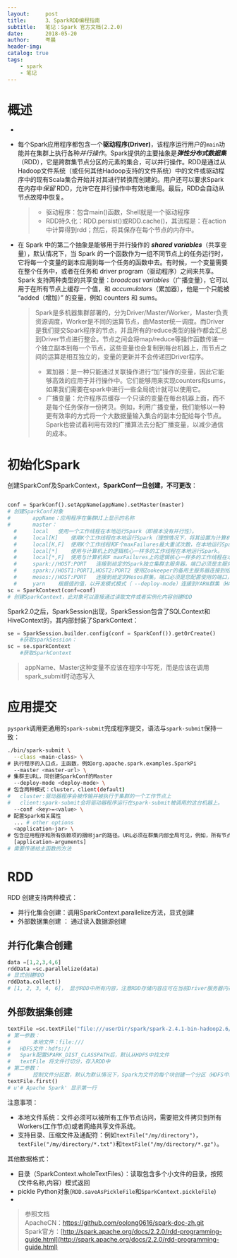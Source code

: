 ```yaml
---
layout:     post  
title:      3、SparkRDD编程指南    
subtitle:   笔记：Spark 官方文档(2.2.0)  
date:       2018-05-20  
author:     岑晨  
header-img: 
catalog: true  
tags:  
    - spark     
    - 笔记  
---
```


# 概述 

- 

- 每个Spark应用程序都包含一个**驱动程序(Driver)**，该程序运行用户的`main`功能并在集群上执行各种*并行操作*。Spark提供的主要抽象是***弹性分布式数据集***（RDD），它是跨群集节点分区的元素的集合，可以并行操作。RDD是通过从Hadoop文件系统（或任何其他Hadoop支持的文件系统）中的文件或驱动程序中的现有Scala集合开始并对其进行转换而创建的。用户还可以要求Spark 在内存中*保留* RDD，允许它在并行操作中有效地重用。最后，RDD会自动从节点故障中恢复。

  > - 驱动程序：包含main()函数，Shell就是一个驱动程序
  > - RDD持久化：RDD.persist()或RDD.cache()，其流程是：在action中计算得到rdd；然后，将其保存在每个节点的内存中。

- 在 Spark 中的第二个抽象是能够用于并行操作的 **_shared variables_**（共享变量），默认情况下，当 Spark 的一个函数作为一组不同节点上的任务运行时，它将每一个变量的副本应用到每一个任务的函数中去。有时候，一个变量需要在整个任务中，或者在任务和 driver program（驱动程序）之间来共享。Spark 支持两种类型的共享变量：_broadcast variables_（广播变量），它可以用于在所有节点上缓存一个值，和 _accumulators_（累加器），他是一个只能被 “added（增加）” 的变量，例如 counters 和 sums。

  > Spark是多机器集群部署的，分为Driver/Master/Worker，Master负责资源调度，Worker是不同的运算节点，由Master统一调度。而Driver是我们提交Spark程序的节点，并且所有的reduce类型的操作都会汇总到Driver节点进行整合。节点之间会将map/reduce等操作函数传递一个独立副本到每一个节点，这些变量也会复制到每台机器上，而节点之间的运算是相互独立的，变量的更新并不会传递回Driver程序。
  >
  > - 累加器：是一种只能通过关联操作进行“加”操作的变量，因此它能够高效的应用于并行操作中。它们能够用来实现counters和sums，如果我们需要在spark中进行一些全局统计就可以使用它。
  > - 广播变量：允许程序员缓存一个只读的变量在每台机器上面，而不是每个任务保存一份拷贝。例如，利用广播变量，我们能够以一种更有效率的方式将一个大数据量输入集合的副本分配给每个节点。Spark也尝试着利用有效的广播算法去分配广播变量，以减少通信的成本。       

# 初始化Spark 

创建SparkConf及SparkContext，**SparkConf一旦创建，不可更改**：

```python

conf = SparkConf().setAppName(appName).setMaster(master)
# 创建SparkConf对象
#		appName：应用程序在集群UI上显示的名称
#		master：
  #		local	使用一个工作线程在本地运行Spark（即根本没有并行性）。
  #		local[K]	使用K个工作线程在本地运行Spark（理想情况下，将其设置为计算机上的核心数）。
  #		local[K,F]	使用K个工作线程和F个maxFailures最大重试次数，在本地运行Spark
  #		local[*]	使用与计算机上的逻辑核心一样多的工作线程在本地运行Spark。
  #		local[*,F]	使用与计算机和F maxFailures上的逻辑核心一样多的工作线程在本地运行Spark。
  #		spark://HOST:PORT	连接到给定的Spark独立集群主服务器。端口必须是主服务器配置使用的端口，默认为7077。
  #		spark://HOST1:PORT1,HOST2:PORT2	使用Zookeeper的备用主服务器连接到给定的Spark独立群集。该列表必须具有使用Zookeeper设置的高可用性群集中的所有主主机。端口必须是每个主服务器配置使用的默认端口，默认为7077。
  #		mesos://HOST:PORT	连接到给定的Mesos群集。端口必须是您配置使用的端口，默认为5050。或者，对于使用ZooKeeper的Mesos群集，请使用mesos://zk://...。要提交--deploy-mode cluster，应将HOST：PORT配置为连接到MesosClusterDispatcher。
  #		yarn	根据值的值，以开发模式模式（ --deploy-mode）连接到YARN群集（HADOOP_CONF_DIR YARN_CONF_DIR variable） 
sc = SparkContext(conf=conf)
# 创建SparkContext，此对象可以直接通过读取文件或者实例化内容创建RDD
```

Spark2.0之后，SparkSession出现，SparkSession包含了SQLContext和HiveContext的，其内部封装了SparkContext：

```python
se = SparkSession.builder.config(conf = SparkConf()).getOrCreate() 
	#获取sparkSession： 
sc = se.sparkContext
	#获取SparkContext
```

> appName、Master这种变量不应该在程序中写死，而是应该在调用spark_submit时动态写入

# 应用提交

 `pyspark`调用更通用的`spark-submit`完成程序提交，语法与`spark-submit`保持一致：

```bash
./bin/spark-submit \
  --class <main-class> \
# 执行程序的入口点，主函数，例如org.apache.spark.examples.SparkPi
  --master <master-url> \
# 集群主URL，同创建SparkConf的Master
  --deploy-mode <deploy-mode> \
# 包含两种模式：cluster，client(default)
#   cluster:驱动器程序会被传输并被执行于集群的一个工作节点上
#   client:spark-submit会将驱动器程序运行在spark-submit被调用的这台机器上。
  --conf <key>=<value> \
# 配置Spark相关属性
  ... # other options
  <application-jar> \
# 包含应用程序和所有依赖项的捆绑jar的路径。URL必须在群集内部全局可见，例如，所有节点上都存在的hdfs://路径或file://路径。
  [application-arguments]
# 需要传递给主函数的方法
```

# RDD

RDD 创建支持两种模式：

- 并行化集合创建：调用SparkContext.parallelize方法，显式创建
- 外部数据集创建 ： 通过读入数据源创建

## 并行化集合创建   

```python
data =[1,2,3,4,6]
rddData =sc.parallelize(data)
# 显式创建RDD
rddData.collect()
# [1, 2, 3, 4, 6]， 显示RDD中所有内容，注意RDD存储内容应可在当前Driver服务器内存中容纳
```



## 外部数据集创建

```python
textFile =sc.textFile("file:///userDir/spark/spark-2.4.1-bin-hadoop2.6/README.md"，"X")
# 第一参数：
#		本地文件：file:///
# 	HDFS文件：hdfs://
# 	Spark配置SPARK_DIST_CLASSPATH后，默认从HDFS中找文件  
# 	textFile 将文件行切分，存入RDD中
# 第二参数：
#		控制文件分区数，默认为默认情况下，Spark为文件的每个块创建一个分区（HDFS中默认为128MB），但您也可以通过传递更大的值来请求更多的分区，但是分区数不能小于HDFS块数。
textFile.first()
# u'# Apache Spark' 显示第一行
```

注意事项：

- 本地文件系统：文件必须可以被所有工作节点访问，需要把文件拷贝到所有Workers(工作节点)或者网络共享文件系统。
- 支持目录、压缩文件及通配符：例如`textFile("/my/directory")`，`textFile("/my/directory/*.txt")`和`textFile("/my/directory/*.gz")`。       

其他数据格式：

- 目录（SparkContext.wholeTextFiles）：读取包含多个小文件的目录，按照(文件名称,内容）模式返回
- pickle Python对象(`RDD.saveAsPickleFile`和`SparkContext.pickleFile`)        
- 


> 参照文档  
>     ApacheCN：https://github.com/oolong0616/spark-doc-zh.git  
>     Spark官方：[http://spark.apache.org/docs/2.2.0/rdd-programming-guide.html](http://spark.apache.org/docs/2.2.0/rdd-programming-guide.html)

